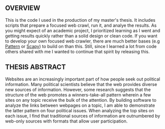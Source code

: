 ## OVERVIEW
This is the code I used in the production of my master's thesis. It includes scripts that prepare a focused web crawl, run it, and analye the results. As you might expect of an academic project, I prioritized learning as I went and getting results quickly rather than a solid design or clean code. If you want to develop your own focused web crawler, there are much better bases (e.g [Pattern](www.clips.ua.ac.be/pages/pattern) or [Scapy](http://scrapy.org/)) to build on than this. Still, since I learned a lot from code others shared with me I wanted to continue that spirit by releasing this. 

## THESIS ABSTRACT
Websites are an increasingly important part of how people seek out political information. Many political scientists believe that the web provides diverse new sources of information. However, some research suggests that the structure of the web promotes a winners-take-all pattern wherein a few sites on any topic receive the bulk of the attention. By building software to analyze the links between webpages on a topic, I am able to demonstrate the latter pattern on four political issues. When analyzing the top sites on each issue, I find that traditional sources of information are outnumbered by web-only sources with formats that allow user participation.
